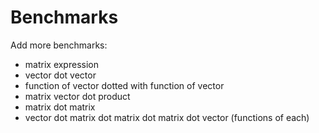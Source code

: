 # Benchmarks

Add more benchmarks:
* matrix expression
* vector dot vector
* function of vector dotted with function of vector
* matrix vector dot product
* matrix dot matrix
* vector dot matrix dot matrix dot matrix dot vector   (functions of each)
